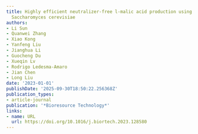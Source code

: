 ```yaml
---
title: Highly efficient neutralizer-free l-malic acid production using engineered
  Saccharomyces cerevisiae
authors:
- Li Sun
- Quanwei Zhang
- Xiao Kong
- Yanfeng Liu
- Jianghua Li
- Guocheng Du
- Xueqin Lv
- Rodrigo Ledesma‐Amaro
- Jian Chen
- Long Liu
date: '2023-01-01'
publishDate: '2025-09-30T18:50:22.256368Z'
publication_types:
- article-journal
publication: '*Bioresource Technology*'
links:
- name: URL
  url: https://doi.org/10.1016/j.biortech.2023.128580
---
```

